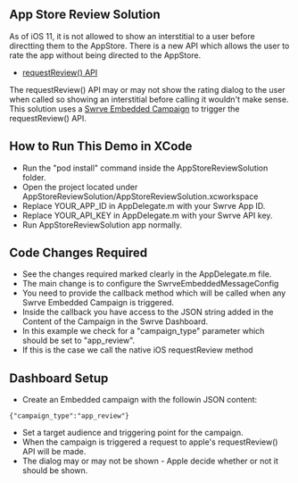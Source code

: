 App Store Review Solution
-------------------------
As of iOS 11, it is not allowed to show an interstitial to a user before directting them to the AppStore. 
There is a new API which allows the user to rate the app without being directed to the AppStore. 
- [requestReview() API](https://developer.apple.com/documentation/storekit/skstorereviewcontroller/2851536-requestreview)

The requestReview() API may or may not show the rating dialog to the user when called so showing an interstitial before calling it wouldn't make sense.
This solution uses a [Swrve Embedded Campaign](https://docs.swrve.com/user-documentation/campaigns/campaign-builder/content/embedded-campaigns/) to trigger the requestReview() API.

How to Run This Demo in XCode
----------------------------
- Run the "pod install" command inside the AppStoreReviewSolution folder.
- Open the project located under AppStoreReviewSolution/AppStoreReviewSolution.xcworkspace
- Replace YOUR_APP_ID in AppDelegate.m with your Swrve App ID.
- Replace YOUR_API_KEY in AppDelegate.m with your Swrve API key.
- Run AppStoreReviewSolution app normally.

Code Changes Required
---------------------
- See the changes required marked clearly in the AppDelegate.m file.
- The main change is to configure the SwrveEmbeddedMessageConfig
- You need to provide the callback method which will be called when any Swrve Embedded Campaign is triggered.
- Inside the callback you have access to the JSON string added in the Content of the Campaign in the Swrve Dashboard.
- In this example we check for a "campaign_type" parameter which should be set to "app_review". 
- If this is the case we call the native iOS requestReview method

Dashboard Setup
---------------
- Create an Embedded campaign with the followin JSON content:
```
{"campaign_type":"app_review"}
```
- Set a target audience and triggering point for the campaign.
- When the campaign is triggered a request to apple's requestReview() API will be made. 
- The dialog may or may not be shown - Apple decide whether or not it should be shown.

